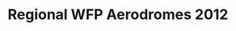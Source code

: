 ---
title: Regional WFP Aerodromes 2012
categories: 
    - data
geography: regional
partner: wfp
cat: logistics
year: 2012
layer: wfp-odep.sahel-wfp-aerodromes-mar-28-2012
api:
embed:
source: <a href="http://wfp.org">WFP</a>
license: Public Domain
updated: 3/28/12
description: This layer depicts the locations of World Food Programme operational aerodromes, including airports and small airfields, in the Sahel region. Data was obtained from the [UN Spatial Data Infrastructure for Transport (SDI-T)](http://www.logcluster.org/tools/mapcentre/unsdi).  
downloads:
    - type: shapefile
      link: http://dl.dropbox.com/u/72717685/wfp-aerodromes-sahel-2012.zip
    - type: sqlite
      link: http://dl.dropbox.com/u/72717685/wfp-aerodromes-sahel-2012.sqlite.zip
---